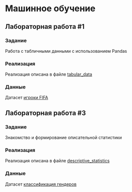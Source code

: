 # Машинное обучение

## Лабораторная работа #1
### Задание
Работа с табличными данными с использованием Pandas
### Реализация
Реализация описана в файле [tabular_data](tabular_data.ipynb)
### Данные
Датасет [игроки FIFA](fifa_players.csv)

## Лабораторная работа #3
### Задание
Знакомство и формирование описательной статистики
### Реализация
Реализация описана в файле [descriptive_statistics](descriptive_statistics.ipynb)
### Данные
Датасет [классификация гендеров](datasets/gender_classification.csv)
